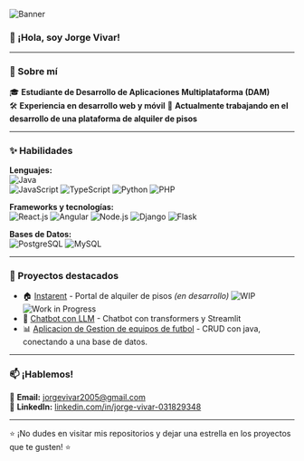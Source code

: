 
![Banner](https://github.com/tu_usuario/tu_repositorio/raw/main/assets/banner.jpg)

### 👋 ¡Hola, soy Jorge Vivar!

---

### 🚀 Sobre mí
🎓 **Estudiante de Desarrollo de Aplicaciones Multiplataforma (DAM)**  
🛠️ **Experiencia en desarrollo web y móvil**
🌱 **Actualmente trabajando en el desarrollo de una plataforma de alquiler de pisos**  

---

### ✨ Habilidades
**Lenguajes:**  
![Java](https://img.shields.io/badge/Java-ED8B00?style=for-the-badge&logo=java&logoColor=white)  
![JavaScript](https://img.shields.io/badge/JavaScript-F7DF1E?style=for-the-badge&logo=javascript&logoColor=black)
![TypeScript](https://img.shields.io/badge/TypeScript-007ACC?style=for-the-badge&logo=typescript&logoColor=white)
![Python](https://img.shields.io/badge/Python-3776AB?style=for-the-badge&logo=python&logoColor=white)
![PHP](https://img.shields.io/badge/PHP-777BB4?style=for-the-badge&logo=php&logoColor=white)


**Frameworks y tecnologías:**  
![React.js](https://img.shields.io/badge/React.js-61DAFB?style=for-the-badge&logo=react&logoColor=black)
![Angular](https://img.shields.io/badge/Angular-DD0031?style=for-the-badge&logo=angular&logoColor=white)
![Node.js](https://img.shields.io/badge/Node.js-43853D?style=for-the-badge&logo=node.js&logoColor=white)
![Django](https://img.shields.io/badge/Django-092E20?style=for-the-badge&logo=django&logoColor=white)
![Flask](https://img.shields.io/badge/Flask-000000?style=for-the-badge&logo=flask&logoColor=white)

**Bases de Datos:**  
![PostgreSQL](https://img.shields.io/badge/PostgreSQL-336791?style=for-the-badge&logo=postgresql&logoColor=white)
![MySQL](https://img.shields.io/badge/MySQL-4479A1?style=for-the-badge&logo=mysql&logoColor=white)

---

### 🚀 Proyectos destacados
- 🏠 [Instarent](https://github.com/j0rgev0/InstaRent) - Portal de alquiler de pisos *(en desarrollo)* ![WIP](https://img.shields.io/badge/WIP-Work_in_progress-yellow?style=for-the-badge)  
  ![Work in Progress](https://media.giphy.com/media/3o7TKwUuNQvaHRuISs/giphy.gif)
- 🤖 [Chatbot con LLM](https://github.com/j0rgev0/chatbot-llm) - Chatbot con transformers y Streamlit
- 📊 [Aplicacion de Gestion de equipos de futbol](https://github.com/j0rgev0/GestionEquipos) - CRUD con java, conectando a una base de datos.

---

### 📫 ¡Hablemos!
📧 **Email:** [jorgevivar2005@gmail.com](mailto:jorgevivar2005@gmail.com)  
💼 **LinkedIn:** [linkedin.com/in/jorge-vivar-031829348](https://linkedin.com/in/jorge-vivar-031829348)  

---

⭐ ¡No dudes en visitar mis repositorios y dejar una estrella en los proyectos que te gusten! ⭐
